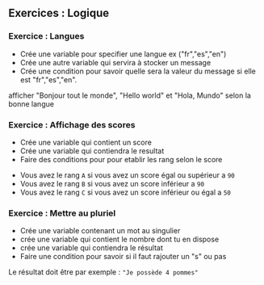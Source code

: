## Exercices : Logique

### Exercice : Langues

* Crée une variable pour specifier une langue ex ("fr","es","en")
* Crée une autre variable qui servira à stocker un message
* Crée une condition pour savoir quelle sera la valeur du message si elle est "fr","es","en".

afficher "Bonjour tout le monde", "Hello world" et "Hola, Mundo" selon la bonne langue

### Exercice : Affichage des scores

* Crée une variable qui contient un score 
* Crée une variable qui contiendra le resultat
* Faire des conditions pour pour etablir les rang selon le score

- Vous avez le rang `A` si vous avez un score égal ou supérieur a `90`
- Vous avez le rang `B` si vous avez un score inférieur a `90`
- Vous avez le rang `C` si vous avez un score inférieur ou égal a `50`

### Exercice : Mettre au pluriel

* Crée une variable contenant un mot au singulier
* crée une variable qui contient le nombre dont tu en dispose
* crée une variable qui contiendra le résultat
* Faire une condition pour savoir si il faut rajouter un "s" ou pas

Le résultat doit être par exemple : 
`"Je possède 4 pommes"`

